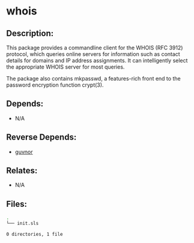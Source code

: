 # whois

## Description:

This package provides a commandline client for the WHOIS (RFC 3912) protocol, which queries online servers for information such as contact details for domains and IP address assignments. It can intelligently select the appropriate WHOIS server for most queries.

The package also contains mkpasswd, a features-rich front end to the password encryption function crypt(3).

## Depends:

  -  N/A

## Reverse Depends:

  -  [guvnor](/salt/guvnor)

## Relates:

  -  N/A

## Files:

```bash
.
└── init.sls

0 directories, 1 file
```
